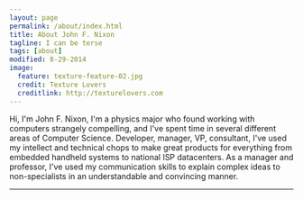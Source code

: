 ```yaml
---
layout: page
permalink: /about/index.html
title: About John F. Nixon
tagline: I can be terse
tags: [about]
modified: 8-29-2014
image:
  feature: texture-feature-02.jpg
  credit: Texture Lovers
  creditlink: http://texturelovers.com
---
```


Hi, I'm John F. Nixon, I'm a physics major who found working with computers
strangely compelling, and I've spent time in several different areas of
Computer Science. Developer, manager, VP, consultant, I've used my intellect
and technical chops to make great products for everything from embedded
handheld systems to national ISP datacenters. As a manager and professor, I've
used my communication skills to explain complex ideas to non-specialists in an
understandable and convincing manner.

---
